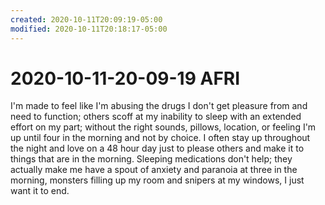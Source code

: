 ```yaml
---
created: 2020-10-11T20:09:19-05:00
modified: 2020-10-11T20:18:17-05:00
---
```


# 2020-10-11-20-09-19 AFRI

I'm made to feel like I'm abusing the drugs I don't get pleasure from and need to function; others scoff at my inability to sleep with an extended effort on my part; without the right sounds, pillows, location, or feeling I'm up until four in the morning and not by choice. I often stay up throughout the night and love on a 48 hour day just to please others and make it to things that are in the morning. Sleeping medications don't help; they actually make me have a spout of anxiety and paranoia at three in the morning, monsters filling up my room and snipers at my windows, I just want it to end.